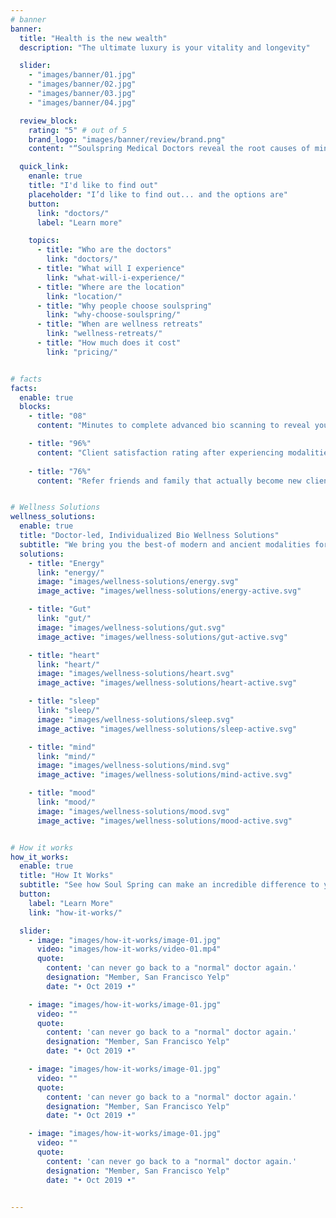 ```yaml
---
# banner
banner:
  title: "Health is the new wealth"
  description: "The ultimate luxury is your vitality and longevity"

  slider:
    - "images/banner/01.jpg"
    - "images/banner/02.jpg"
    - "images/banner/03.jpg"
    - "images/banner/04.jpg"

  review_block:
    rating: "5" # out of 5
    brand_logo: "images/banner/review/brand.png"
    content: "“Soulspring Medical Doctors reveal the root causes of mind-body-energy imbalances and rapidly restore our natural ability to heal and live well beyond.”"

  quick_link:
    enanle: true
    title: "I'd like to find out"
    placeholder: "I’d like to find out... and the options are"
    button:
      link: "doctors/"
      label: "Learn more"

    topics:
      - title: "Who are the doctors"
        link: "doctors/"
      - title: "What will I experience"
        link: "what-will-i-experience/"
      - title: "Where are the location"
        link: "location/"
      - title: "Why people choose soulspring"
        link: "why-choose-soulspring/"
      - title: "When are wellness retreats"
        link: "wellness-retreats/"
      - title: "How much does it cost"
        link: "pricing/"


# facts
facts:
  enable: true
  blocks:
    - title: "08"
      content: "Minutes to complete advanced bio scanning to reveal your individual bio wellness report."

    - title: "96%"
      content: "Client satisfaction rating after experiencing modalities led-by board certified Medical Doctors. "
      
    - title: "76%"
      content: "Refer friends and family that actually become new clients and continue the circle of gifting wellness."


# Wellness Solutions
wellness_solutions:
  enable: true
  title: "Doctor-led, Individualized Bio Wellness Solutions"
  subtitle: "We bring you the best-of modern and ancient modalities for holistic health care."
  solutions: 
    - title: "Energy"
      link: "energy/"
      image: "images/wellness-solutions/energy.svg"
      image_active: "images/wellness-solutions/energy-active.svg"

    - title: "Gut"
      link: "gut/"
      image: "images/wellness-solutions/gut.svg"
      image_active: "images/wellness-solutions/gut-active.svg"

    - title: "heart"
      link: "heart/"
      image: "images/wellness-solutions/heart.svg"
      image_active: "images/wellness-solutions/heart-active.svg"

    - title: "sleep"
      link: "sleep/"
      image: "images/wellness-solutions/sleep.svg"
      image_active: "images/wellness-solutions/sleep-active.svg"

    - title: "mind"
      link: "mind/"
      image: "images/wellness-solutions/mind.svg"
      image_active: "images/wellness-solutions/mind-active.svg"

    - title: "mood"
      link: "mood/"
      image: "images/wellness-solutions/mood.svg"
      image_active: "images/wellness-solutions/mood-active.svg"


# How it works
how_it_works:
  enable: true
  title: "How It Works"
  subtitle: "See how Soul Spring can make an incredible difference to your health today and for the future."
  button:
    label: "Learn More"
    link: "how-it-works/"

  slider:
    - image: "images/how-it-works/image-01.jpg"
      video: "images/how-it-works/video-01.mp4"
      quote: 
        content: 'can never go back to a "normal" doctor again.'
        designation: "Member, San Francisco Yelp"
        date: "• Oct 2019 •"

    - image: "images/how-it-works/image-01.jpg"
      video: ""
      quote: 
        content: 'can never go back to a "normal" doctor again.'
        designation: "Member, San Francisco Yelp"
        date: "• Oct 2019 •"

    - image: "images/how-it-works/image-01.jpg"
      video: ""
      quote: 
        content: 'can never go back to a "normal" doctor again.'
        designation: "Member, San Francisco Yelp"
        date: "• Oct 2019 •"

    - image: "images/how-it-works/image-01.jpg"
      video: ""
      quote: 
        content: 'can never go back to a "normal" doctor again.'
        designation: "Member, San Francisco Yelp"
        date: "• Oct 2019 •"


---
```

